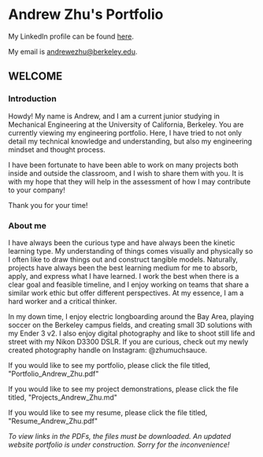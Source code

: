 
# Andrew Zhu's Portfolio

My LinkedIn profile can be found [here](https://www.linkedin.com/in/andzhurew/).

My email is andrewezhu@berkeley.edu.

## WELCOME

### Introduction

Howdy! My name is Andrew, and I am a current junior studying in Mechanical Engineering at the University of California, Berkeley. You are currently viewing my engineering portfolio. Here, I have tried to not only detail my technical knowledge and understanding, but also my engineering mindset and thought process. 

I have been fortunate to have been able to work on many projects both inside and outside the classroom, and I wish to share them with you. It is with my hope that they will help in the assessment of how I may contribute to your company!

Thank you for your time!

### About me

I have always been the curious type and have always been the kinetic learning type. My understanding of things comes visually and physically so I often like to draw things out and construct tangible models. Naturally, projects have always been the best learning medium for me to absorb, apply, and express what I have learned. I work the best when there is a clear goal and feasible timeline, and I enjoy working on teams that share a similar work ethic but offer different perspectives. At my essence, I am a hard worker and a critical thinker.

In my down time, I enjoy electric longboarding around the Bay Area, playing soccer on the Berkeley campus fields, and creating small 3D solutions with my Ender 3 v2. I also enjoy digital photography and like to shoot still life and street with my Nikon D3300 DSLR. If you are curious, check out my newly created photography handle on Instagram: @zhumuchsauce.


If you would like to see my portfolio, please click the file titled, "Portfolio_Andrew_Zhu.pdf"

If you would like to see my project demonstrations, please click the file titled, "Projects_Andrew_Zhu.md"

If you would like to see my resume, please click the file titled, "Resume_Andrew_Zhu.pdf"

*To view links in the PDFs, the files must be downloaded. An updated website portfolio is under construction. Sorry for the inconvenience!*


